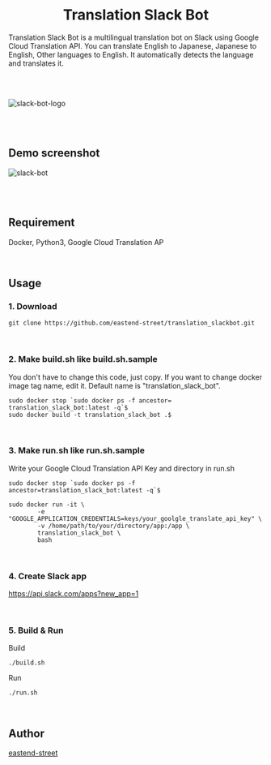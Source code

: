 <h1 align="center">Translation Slack Bot</h1>


Translation Slack Bot is a multilingual translation bot on Slack using Google Cloud Translation API. 
You can translate English to Japanese, Japanese to English, Other languages to English. It automatically detects the language and translates it.  

<br/>
<br/>

![slack-bot-logo](https://user-images.githubusercontent.com/43656115/76172573-c47e9a80-6154-11ea-8251-ddcaaa20ebbf.png)


<br/>
<br/>

## Demo screenshot

![slack-bot](https://user-images.githubusercontent.com/43656115/62005382-4dc1ef00-b0e7-11e9-8058-540ad9dc249f.png)

<br/>
<br/>

## Requirement
Docker, Python3, Google Cloud Translation AP

<br/>

## Usage

### 1. Download

```
git clone https://github.com/eastend-street/translation_slackbot.git
```
<br/>

### 2. Make build.sh like build.sh.sample

You don't have to change this code, just copy. If you want to change docker image tag name, edit it. Default name is "translation_slack_bot".

```
sudo docker stop `sudo docker ps -f ancestor= translation_slack_bot:latest -q`$
sudo docker build -t translation_slack_bot .$
```

<br/>

### 3. Make run.sh like run.sh.sample

Write your Google Cloud Translation API Key and directory in run.sh

```
sudo docker stop `sudo docker ps -f ancestor=translation_slack_bot:latest -q`$

sudo docker run -it \
        -e "GOOGLE_APPLICATION_CREDENTIALS=keys/your_goolgle_translate_api_key" \
        -v /home/path/to/your/directory/app:/app \
        translation_slack_bot \
        bash
```
<br/>


### 4. Create Slack app
https://api.slack.com/apps?new_app=1

<br/>

### 5. Build & Run

Build
```
./build.sh
```

Run
```
./run.sh
```

<br/>

## Author
[eastend-street](https://github.com/eastend-street)
